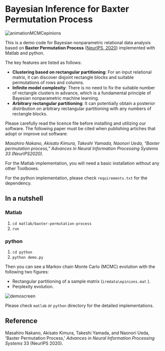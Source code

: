# Bayesian Inference for Baxter Permutation Process

![animationMCMCepinions](https://user-images.githubusercontent.com/73105349/96673883-8318c380-13a2-11eb-981f-2f82498ac125.gif)

This is a demo code for Bayesian nonparametric relational data analysis based on **Baxter Permutation Process** ([NeurIPS, 2020](https://nips.cc/)) implemented with Matlab and python.

The key features are listed as follows:

- **Clustering based on rectangular partitioning**: For an input relational matrix, it can discover disjoint rectangle blocks and suitable permutations of rows and columns. 
- **Infinite model complexity**: There is no need to fix the suitable number of rectangle clusters in advance, which is a fundamental principle of Bayesian nonparametric machine learning. 
- **Arbitrary rectangular partitioning**: It can potentially obtain a posterior distribution on arbitrary rectangular partitioning with any numbers of rectangle blocks.  

Please carefully read the licence file before installing and utilizing our software. The following paper must be cited when publishing artiches that adopt or improve out software:

*Masahiro Nakano, Akisato Kimura, Takeshi Yamada, Naonori Ueda, "Baxter permutation process," Advances in Neural Information Processing Systems 33 (NeurIPS2020).*

For the Matlab implementation, you will need a basic installation without any other Toolboxes. 

For the python implementation, please check `requirements.txt` for the dependency.

## In a nutshell

### Matlab

1. `cd matlab/baxter-permutation-process`
2. `run` 

### python

1. `cd python`
2. `python demo.py`

Then you can see a Markov chain Monte Carlo (MCMC) evolution with the following two figures:
- Rectangular partitioning of a sample matrix (`irmdata\epinions.mat` ).
- Perplexity evolution.

![demoscreen](https://user-images.githubusercontent.com/73105349/96674012-c70bc880-13a2-11eb-921b-3d6b5e78d6cf.gif)

Please check `matlab` or `python` directory for the detailed implementations.

## Reference

Masahiro Nakano, Akisato Kimura, Takeshi Yamada, and Naonori Ueda, 'Baxter Permutation Process,' *Advances in Neural Information Processing Systems* 33 (NeurIPS 2020). 
